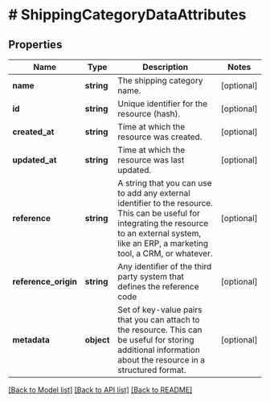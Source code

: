 # # ShippingCategoryDataAttributes

## Properties

Name | Type | Description | Notes
------------ | ------------- | ------------- | -------------
**name** | **string** | The shipping category name. | [optional]
**id** | **string** | Unique identifier for the resource (hash). | [optional]
**created_at** | **string** | Time at which the resource was created. | [optional]
**updated_at** | **string** | Time at which the resource was last updated. | [optional]
**reference** | **string** | A string that you can use to add any external identifier to the resource. This can be useful for integrating the resource to an external system, like an ERP, a marketing tool, a CRM, or whatever. | [optional]
**reference_origin** | **string** | Any identifier of the third party system that defines the reference code | [optional]
**metadata** | **object** | Set of key-value pairs that you can attach to the resource. This can be useful for storing additional information about the resource in a structured format. | [optional]

[[Back to Model list]](../../README.md#models) [[Back to API list]](../../README.md#endpoints) [[Back to README]](../../README.md)
